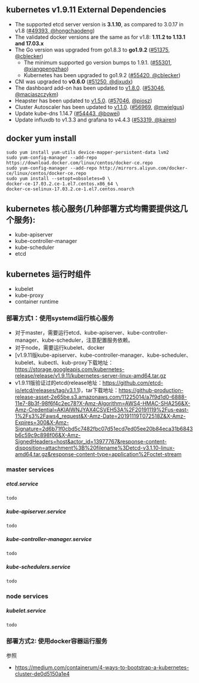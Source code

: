## kubernetes v1.9.11 External Dependencies

*   The supported etcd server version is **3.1.10**, as compared to 3.0.17 in v1.8 ([#49393](https://github.com/kubernetes/kubernetes/pull/49393),[ @hongchaodeng](https://github.com/hongchaodeng))
*   The validated docker versions are the same as for v1.8: **1.11.2 to 1.13.1 and 17.03.x**
*   The Go version was upgraded from go1.8.3 to **go1.9.2** ([#51375](https://github.com/kubernetes/kubernetes/pull/51375),[ @cblecker](https://github.com/cblecker))
    *   The minimum supported go version bumps to 1.9.1. ([#55301](https://github.com/kubernetes/kubernetes/pull/55301),[ @xiangpengzhao](https://github.com/xiangpengzhao))
    *   Kubernetes has been upgraded to go1.9.2 ([#55420](https://github.com/kubernetes/kubernetes/pull/55420),[ @cblecker](https://github.com/cblecker))
*   CNI was upgraded to **v0.6.0** ([#51250](https://github.com/kubernetes/kubernetes/pull/51250),[ @dixudx](https://github.com/dixudx))
*   The dashboard add-on has been updated to [v1.8.0](https://github.com/kubernetes/dashboard/releases/tag/v1.8.0). ([#53046](https://github.com/kubernetes/kubernetes/pull/53046), [@maciaszczykm](https://github.com/maciaszczykm))
*   Heapster has been updated to [v1.5.0](https://github.com/kubernetes/heapster/releases/tag/v1.5.0). ([#57046](https://github.com/kubernetes/kubernetes/pull/57046), [@piosz](https://github.com/piosz))
*   Cluster Autoscaler has been updated to [v1.1.0](https://github.com/kubernetes/autoscaler/releases/tag/cluster-autoscaler-1.1.0). ([#56969](https://github.com/kubernetes/kubernetes/pull/56969), [@mwielgus](https://github.com/mwielgus))
*   Update kube-dns 1.14.7 ([#54443](https://github.com/kubernetes/kubernetes/pull/54443),[ @bowei](https://github.com/bowei))
*   Update influxdb to v1.3.3 and grafana to v4.4.3 ([#53319](https://github.com/kubernetes/kubernetes/pull/53319),[ @kairen](https://github.com/kairen))

## docker yum install 
    sudo yum install yum-utils device-mapper-persistent-data lvm2
    sudo yum-config-manager --add-repo https://download.docker.com/linux/centos/docker-ce.repo
    sudo yum-config-manager --add-repo http://mirrors.aliyun.com/docker-ce/linux/centos/docker-ce.repo
    sudo yum install --setopt=obsoletes=0 \
    docker-ce-17.03.2.ce-1.el7.centos.x86_64 \
    docker-ce-selinux-17.03.2.ce-1.el7.centos.noarch

## kubernetes 核心服务(几种部署方式均需要提供这几个服务):
- kube-apiserver
- kube-controller-manager
- kube-scheduler
- etcd

## kubernetes 运行时组件
- kubelet
- kube-proxy
- container runtime

### 部署方式1：使用systemd运行核心服务
- 对于master，需要运行etcd、kube-apiserver、kube-controller-manager、kube-scheduler，注意配置服务依赖。
- 对于node，需要运行kubelet、docker
- [v1.9.11版kube-apiserver、kube-controller-manager、kube-scheduler、kubelet、kubectl、kub-proxy下载地址： https://storage.googleapis.com/kubernetes-release/release/v1.9.11/kubernetes-server-linux-amd64.tar.gz
- v1.9.11版验证过的etcd(release地址：https://github.com/etcd-io/etcd/releases/tag/v3.1.1)，tar下载地址：https://github-production-release-asset-2e65be.s3.amazonaws.com/11225014/a7f9d1d0-6888-11e7-8b3f-98f6f4c2ec78?X-Amz-Algorithm=AWS4-HMAC-SHA256&X-Amz-Credential=AKIAIWNJYAX4CSVEH53A%2F20191119%2Fus-east-1%2Fs3%2Faws4_request&X-Amz-Date=20191119T072518Z&X-Amz-Expires=300&X-Amz-Signature=2d6b71f0cbd5c7482fbc07d51ecd7ed05ee20b84eca31b6843b6c59c9c898f06&X-Amz-SignedHeaders=host&actor_id=13977767&response-content-disposition=attachment%3B%20filename%3Detcd-v3.1.10-linux-amd64.tar.gz&response-content-type=application%2Foctet-stream

### master services
##### etcd.service
    todo
##### kube-apiserver.service
    todo
##### kube-controller-manager.service
    todo
##### kube-schedulers.service
    todo
### node services
##### kubelet.service
    todo
### 部署方式2: 使用docker容器运行服务

参照
- https://medium.com/containerum/4-ways-to-bootstrap-a-kubernetes-cluster-de0d5150a1e4